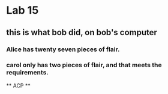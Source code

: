 # Lab 15
## this is what bob did, on bob's computer

### Alice has twenty seven pieces of flair.
### carol only has two pieces of flair, and that meets the requirements.  
** ACP **
